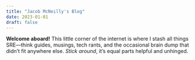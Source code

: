 ```yaml
---
title: "Jacob McNeilly's Blog"
date: 2023-01-01
draft: false
---
```


**Welcome aboard!** This little corner of the internet is where I stash all things SRE—think guides, musings, tech rants, and the occasional brain dump that didn’t fit anywhere else. *Stick around*, it’s equal parts helpful and unhinged.